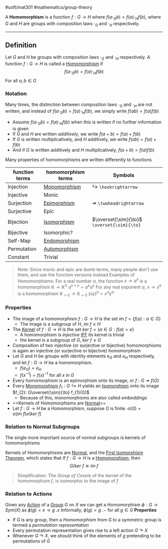 #uoft/mat301 #mathematics/group-theory 

A **Homomorphism** is a function $f:G\rightarrow H$ where $f(a\cdot_{G}b )=f(a)\cdot_{H}f(b)$, where $G$ and $H$ are groups with composition laws $\cdot_{G}$ and $\cdot_{H}$ respectively.

---
## Definition
Let $G$ and $H$ be groups with composition laws $\cdot_{G}$ and $\cdot_{H}$ respectively.
A function $f:G\rightarrow H$ is called a [Homomorphism](.md) if 
$$f(a\cdot_{G}b )=f(a)\cdot_{H}f(b)$$
	For all $a,b\in G$ 

### Notation
Many times, the distinction between composition laws $\cdot_{G}$ and $\cdot_{H}$ are not written, and instead of $f(a\cdot_{G}b )=f(a)\cdot_{H}f(b)$, we simply write $f(ab)=f(a)f(b)$
- Assume $f(a\cdot_{G}b )=f(a)\cdot_{H}f(b)$ when this is written if no further information is given
- If $G$ and $H$ are written *additively*, we write $f(a+b)=f(a)+f(b)$
- If $G$ is written multiplicatively, and $H$ additively, we write $f(ab)=f(a)+f(b)$
- And if $G$ is written additively and $H$ multiplicatively, $f(a+b)=f(a)f(b)$

Many properties of homomorphisms are written differently to functions

| function terms | homomorphism terms | Symbols                                      |     |
| -------------- | ------------------ | -------------------------------------------- | --- |
| Injection      | [Monomorphism](Monomorphism.md)   | $\hookrightarrow$ `\hookrightarrow`          |     |
| Injective      | Monic              |                                              |     |
| Surjection     | [Epimorphism](Epimorphism.md)    | $\twoheadrightarrow$ `\twoheadrightarrow`    |     |
| Surjective     | Epic               |                                              |     |
| Bijection      | [Isomorphism](../MAT224%20Notes/Isomorphism.md)    | $\overset{\sim}{\to}$  `\overset{\sim}{\to}` |     |
| Bijective      | Isomorphic?        |                                              |     |
| Self-Map       | [Endomorphism](Endomorphism)   |                                              |     |
| Permutation    | [Automorphism](Automorphism.md)   |                                              |     |
| Constant       | Trivial            |                                              |     |
> Note:
> 	Since monic and epic are dumb terms, many people don't use them, and use the function versions instead
> Examples of Homomorphisms:
> 	For a real number $a$, the function $x\rightarrow a^{x}$ is a homomorphism $\mathbb{R}\rightarrow \mathbb{R}^{X}$
> 		$a^{x+y}=a^{x}a^{y}$
> 	For any real exponent $\alpha$, $x\to x^{a}$  is a homomorphism $\mathbb{R}_{>0}\to \mathbb{R}_{>0}$
> 		$(xy)^{a}=x^{a}y^{a}$

### Properties
- The image of a homomorphism $f:G\to H$ is the set $im \ f=\{f(a):a\in G\}$  
	- The image is a subgroup of $H$, $im \ f\leq H$
- The [Kernel](../MAT224%20Notes/Kernel.md) of $f:G\to H$ is the set $ker \ f=\{a\in G: f(a)=e\}$
	- A homomorphism is *injective* [IFF](IFF) its kernel is trivial
	- the kernel is a subgroup of $G$, $ker \ f\leq G$
- Composition of two injective (or surjective or bijective) homomorphisms is again an injective (or surjective or bijective) homomorphism
- Let $G$ and $H$ be groups with identity elements $e_{G}$ and $e_{H}$ respectively, and let $f:G\to H$ be a homomorphism. 
	- $f(e_{G})=e_{H}$
	- $f(x^{-1})=f(x)^{-1}$ for all $x$ in $G$
- Every homomorphism is an epimorphism onto its image, or $f:G\twoheadrightarrow f(G)$
- Every [Monomorphism](Monomorphism.md) $f_{1}:G\hookrightarrow H$ yields an [Isomorphism](../MAT224%20Notes/Isomorphism.md) onto its image $f_{2}: G\overset{\sim}{\to} f_{1}(G)$
	- Because of this, monomorphisms are also called *embeddings*
- ==Kernels of Homomorphisms are [Normal](../MAT235%20Notes/Normal.md)== 
- Let $f:G\to H$ be a Homomorphism, suppose $G$ is finite. $o(G)=o(im \ f)o(ker \ f)$

### Relation to Normal Subgroups
The single more important source of normal subgroups is kernels of homomorphisms

Kernels of Homomorphisms are [Normal](../MAT235%20Notes/Normal.md), and the [First Isomorphism Theorem](First%20Isomorphism%20Theorem.md), which states that If $f:G\to H$ is a [Homomorphism](.md), then 
$$G /ker \ f \cong im \ f$$

> Simplification:
> 	The *Group of Cosets*  of the kernel of the homomorphism $f$, is isomorphic to the image of $f$

### Relation to Actions
Given any [Action](Action.md) of a [Group](Group.md) $G$ on $X$ we can get a Homomorphism $\phi:G\to Sym(X)$ as $\phi(g)=x\to g \ .x$
	Informally, $\phi(g)=g \ .-$ for all $g\in G$
**Properties**
- If $G$ is any group, then a *Homomorphism* from $G$ to a symmetric group is termed a *permutation representation*
- Every permutation representation gives rise to a left action $G\curvearrowright X$
- Whenever $G\curvearrowright X$, we should think of the elements of $g$  pretending to be permutations of $G$
